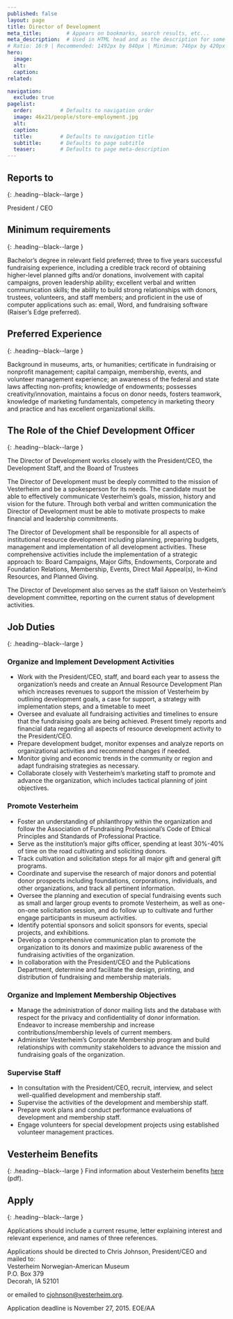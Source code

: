 ```yaml
---
published: false
layout: page
title: Director of Development 
meta_title:        # Appears on bookmarks, search results, etc...
meta_description:  # Used in HTML head and as the description for some search engines
# Ratio: 16:9 | Recommended: 1492px by 840px | Minimum: 746px by 420px
hero:
  image:
  alt:
  caption:
related:

navigation:
  exclude: true
pagelist:
  order:         # Defaults to navigation order
  image: 46x21/people/store-employment.jpg
  alt: 
  caption:
  title:         # Defaults to navigation title
  subtitle:      # Defaults to page subtitle
  teaser:        # Defaults to page meta-description
---
```

Reports to 
-----------------
{: .heading--black--large }

President / CEO

Minimum requirements 
-----------------
{: .heading--black--large }

Bachelor’s degree in relevant field preferred; three to five years successful fundraising experience, including a credible track record of obtaining higher-level planned gifts and/or donations, involvement with capital campaigns, proven leadership ability; excellent verbal and written communication skills; the ability to build strong relationships with donors, trustees, volunteers, and staff members; and proficient in the use of computer applications such as: email, Word, and fundraising software (Raiser’s Edge preferred).    

Preferred Experience 
-----------------
{: .heading--black--large }

Background in museums, arts, or humanities; certificate in fundraising or nonprofit management; capital campaign, membership, events, and volunteer management experience; an awareness of the federal and state laws affecting non-profits; knowledge of endowments; possesses creativity/innovation, maintains a focus on donor needs, fosters teamwork, knowledge of marketing fundamentals, competency in marketing theory and practice and has excellent organizational skills.

The Role of the Chief Development Officer
-----------------
{: .heading--black--large }

The Director of Development works closely with the President/CEO, the Development Staff, and the Board of Trustees

The Director of Development must be deeply committed to the mission of Vesterheim and be a spokesperson for its needs. The candidate must be able to effectively communicate Vesterheim’s goals, mission, history and vision for the future. Through both verbal and written communication the Director of Development must be able to motivate prospects to make financial and leadership commitments. 

The Director of Development shall be responsible for all aspects of institutional resource development including planning, preparing budgets, management and implementation of all development activities. These comprehensive activities include the implementation of a strategic approach to: Board Campaigns, Major Gifts, Endowments, Corporate and Foundation Relations, Membership, Events, Direct Mail Appeal(s), In-Kind Resources, and Planned Giving.  

The Director of Development also serves as the staff liaison on Vesterheim’s development committee, reporting on the current status of development activities.  

Job Duties
-----------------
{: .heading--black--large }

### Organize and Implement Development Activities

* Work with the President/CEO, staff, and board each year to assess the organization’s needs and create an Annual Resource Development Plan which increases revenues to support the mission of Vesterheim by outlining development goals, a case for support, a strategy with implementation steps, and a timetable to meet
* Oversee and evaluate all fundraising activities and timelines to ensure that the fundraising goals are being achieved. Present timely reports and financial data regarding all aspects of resource development activity to the President/CEO.
* Prepare development budget, monitor expenses and analyze reports on organizational activities and recommend changes if needed.
* Monitor giving and economic trends in the community or region and adapt fundraising strategies as necessary.
* Collaborate closely with Vesterheim’s marketing staff to promote and advance the organization, which includes tactical planning of joint objectives.

### Promote Vesterheim

* Foster an understanding of philanthropy within the organization and follow the Association of Fundraising Professional’s Code of Ethical Principles and Standards of Professional Practice.
* Serve as the institution’s major gifts officer, spending at least 30%-40% of time on the road cultivating and soliciting donors.
* Track cultivation and solicitation steps for all major gift and general gift programs.
* Coordinate and supervise the research of major donors and potential donor prospects including foundations, corporations, individuals, and other organizations, and track all pertinent information.
* Oversee the planning and execution of special fundraising events such as small and larger group events to promote Vesterheim, as well as one-on-one solicitation session, and do follow up to cultivate and further engage participants in museum activities.
* Identify potential sponsors and solicit sponsors for events, special projects, and exhibitions.
* Develop a comprehensive communication plan to promote the organization to its donors and maximize public awareness of the fundraising activities of the organization.
* In collaboration with the President/CEO and the Publications Department, determine and facilitate the design, printing, and distribution of fundraising and membership materials.

### Organize and Implement Membership Objectives

* Manage the administration of donor mailing lists and the database with respect for the privacy and confidentiality of donor information. Endeavor to increase membership and increase contributions/membership levels of current members.
* Administer Vesterheim’s Corporate Membership program and build relationships with community stakeholders to advance the mission and fundraising goals of the organization.

### Supervise Staff

* In consultation with the President/CEO, recruit, interview, and select well-qualified development and membership staff.
* Supervise the activities of the development and membership staff.  
* Prepare work plans and conduct performance evaluations of development and membership staff.  
* Engage volunteers for special development projects using established volunteer management practices.

Vesterheim Benefits
-----------------
{: .heading--black--large }
Find information about Vesterheim benefits [here](/about/employment/forms-pdf/vesterheim-benefits-complete.pdf) (pdf).

Apply
-----------------
{: .heading--black--large }

Applications should include a current resume, letter explaining interest and relevant experience, and names of three references.

Applications should be directed to Chris Johnson, President/CEO and mailed to:  <br />
Vesterheim Norwegian-American Museum  <br />
P.O. Box 379  <br />
Decorah, IA  52101  <br />

or emailed to [cjohnson@vesterheim.org](mailto:cjohnson@vesterheim.org).  

Application deadline is November 27, 2015.  EOE/AA